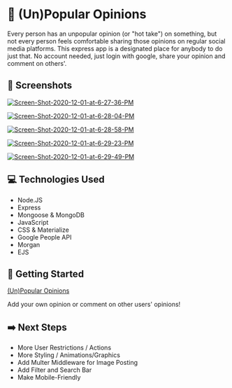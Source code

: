 # :zany_face: (Un)Popular Opinions

Every person has an unpopular opinion (or "hot take") on something, but not every person feels comfortable sharing those opinions on regular social media platforms.  This express app is a designated place for anybody to do just that.  No account needed, just login with google, share your opinion and comment on others'.  

## :camera_flash: Screenshots

<a href="https://imgbb.com/"><img src="https://i.ibb.co/SxZ5GdB/Screen-Shot-2020-12-01-at-6-27-36-PM.png" alt="Screen-Shot-2020-12-01-at-6-27-36-PM" border="0"></a>



<a href="https://ibb.co/MBGKSnw"><img src="https://i.ibb.co/tLxnKBj/Screen-Shot-2020-12-01-at-6-28-04-PM.png" alt="Screen-Shot-2020-12-01-at-6-28-04-PM" border="0"></a>



<a href="https://ibb.co/87VssRZ"><img src="https://i.ibb.co/FDt33fT/Screen-Shot-2020-12-01-at-6-28-58-PM.png" alt="Screen-Shot-2020-12-01-at-6-28-58-PM" border="0"></a>



<a href="https://ibb.co/qJmJWjZ"><img src="https://i.ibb.co/xFzFfL4/Screen-Shot-2020-12-01-at-6-29-23-PM.png" alt="Screen-Shot-2020-12-01-at-6-29-23-PM" border="0"></a>



<a href="https://ibb.co/tq9vyV6"><img src="https://i.ibb.co/F5FyGR1/Screen-Shot-2020-12-01-at-6-29-49-PM.png" alt="Screen-Shot-2020-12-01-at-6-29-49-PM" border="0"></a>


## :computer: Technologies Used

<ul>
<li>Node.JS</li>
<li>Express</li>
<li>Mongoose & MongoDB</li>
<li>JavaScript</li>
<li>CSS & Materialize</li>
<li>Google People API</li>
<li>Morgan</li>
<li>EJS</li>
</ul>


## :rocket: Getting Started
<a href="https://unpopular-opinions-app.herokuapp.com/">(Un)Popular Opinions</a>

Add your own opinion or comment on other users' opinions!

## :arrow_right: Next Steps

<ul>
<li>More User Restrictions / Actions</li>
<li>More Styling / Animations/Graphics</li>
<li>Add Multer Middleware for Image Posting</li>
<li>Add Filter and Search Bar</li>
<li>Make Mobile-Friendly</li>
</ul>